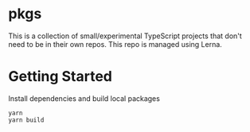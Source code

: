 # pkgs

This is a collection of small/experimental TypeScript projects that don't need to be in their own repos. This repo is managed using Lerna.

# Getting Started

Install dependencies and build local packages

```shell
yarn
yarn build
```
